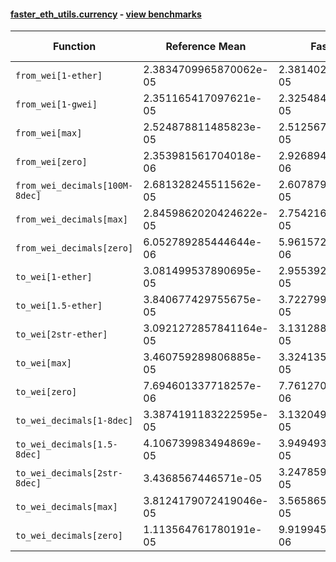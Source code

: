 #### [faster_eth_utils.currency](https://github.com/BobTheBuidler/faster-eth-utils/blob/master/faster_eth_utils/currency.py) - [view benchmarks](https://github.com/BobTheBuidler/faster-eth-utils/blob/master/benchmarks/test_currency_benchmarks.py)

| Function | Reference Mean | Faster Mean | % Change | Speedup (%) | x Faster | Faster |
|----------|---------------|-------------|----------|-------------|----------|--------|
| `from_wei[1-ether]` | 2.3834709965870062e-05 | 2.3814020105212846e-05 | 0.09% | 0.09% | 1.00x | ✅ |
| `from_wei[1-gwei]` | 2.351165417097621e-05 | 2.3254845061001042e-05 | 1.09% | 1.10% | 1.01x | ✅ |
| `from_wei[max]` | 2.524878811485823e-05 | 2.512567070075318e-05 | 0.49% | 0.49% | 1.00x | ✅ |
| `from_wei[zero]` | 2.353981561704018e-06 | 2.9268941977579953e-06 | -24.34% | -19.57% | 0.80x | ❌ |
| `from_wei_decimals[100M-8dec]` | 2.681328245511562e-05 | 2.6078793499924496e-05 | 2.74% | 2.82% | 1.03x | ✅ |
| `from_wei_decimals[max]` | 2.8459862020424622e-05 | 2.7542166238927905e-05 | 3.22% | 3.33% | 1.03x | ✅ |
| `from_wei_decimals[zero]` | 6.052789285444644e-06 | 5.9615725370679215e-06 | 1.51% | 1.53% | 1.02x | ✅ |
| `to_wei[1-ether]` | 3.081499537890695e-05 | 2.9553929596740218e-05 | 4.09% | 4.27% | 1.04x | ✅ |
| `to_wei[1.5-ether]` | 3.840677429755675e-05 | 3.722799007160002e-05 | 3.07% | 3.17% | 1.03x | ✅ |
| `to_wei[2str-ether]` | 3.0921272857841164e-05 | 3.131288080080654e-05 | -1.27% | -1.25% | 0.99x | ❌ |
| `to_wei[max]` | 3.460759289806885e-05 | 3.3241353907959405e-05 | 3.95% | 4.11% | 1.04x | ✅ |
| `to_wei[zero]` | 7.694601337718257e-06 | 7.761270979169263e-06 | -0.87% | -0.86% | 0.99x | ❌ |
| `to_wei_decimals[1-8dec]` | 3.3874191183222595e-05 | 3.132049081177829e-05 | 7.54% | 8.15% | 1.08x | ✅ |
| `to_wei_decimals[1.5-8dec]` | 4.106739983494869e-05 | 3.949493640710783e-05 | 3.83% | 3.98% | 1.04x | ✅ |
| `to_wei_decimals[2str-8dec]` | 3.4368567446571e-05 | 3.2478596445744014e-05 | 5.50% | 5.82% | 1.06x | ✅ |
| `to_wei_decimals[max]` | 3.8124179072419046e-05 | 3.565865147444708e-05 | 6.47% | 6.91% | 1.07x | ✅ |
| `to_wei_decimals[zero]` | 1.113564761780191e-05 | 9.919945982677032e-06 | 10.92% | 12.26% | 1.12x | ✅ |
